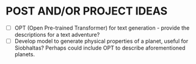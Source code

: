 # POST AND/OR PROJECT IDEAS
- [ ] OPT (Open Pre-trained Transformer) for text generation - provide the descriptions for a text adventure?
- [ ] Develop model to generate physical properties of a planet, useful for Siobhaltas? Perhaps could include OPT to describe aforementioned planets.